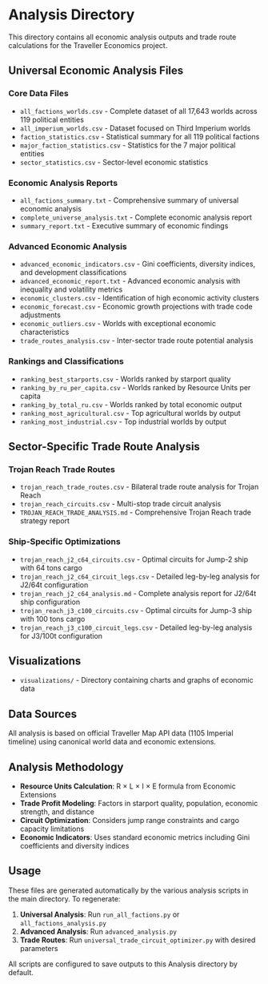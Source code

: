 # Analysis Directory

This directory contains all economic analysis outputs and trade route calculations for the Traveller Economics project.

## Universal Economic Analysis Files

### Core Data Files
- `all_factions_worlds.csv` - Complete dataset of all 17,643 worlds across 119 political entities
- `all_imperium_worlds.csv` - Dataset focused on Third Imperium worlds
- `faction_statistics.csv` - Statistical summary for all 119 political factions
- `major_faction_statistics.csv` - Statistics for the 7 major political entities
- `sector_statistics.csv` - Sector-level economic statistics

### Economic Analysis Reports
- `all_factions_summary.txt` - Comprehensive summary of universal economic analysis
- `complete_universe_analysis.txt` - Complete economic analysis report
- `summary_report.txt` - Executive summary of economic findings

### Advanced Economic Analysis
- `advanced_economic_indicators.csv` - Gini coefficients, diversity indices, and development classifications
- `advanced_economic_report.txt` - Advanced economic analysis with inequality and volatility metrics
- `economic_clusters.csv` - Identification of high economic activity clusters
- `economic_forecast.csv` - Economic growth projections with trade code adjustments
- `economic_outliers.csv` - Worlds with exceptional economic characteristics
- `trade_routes_analysis.csv` - Inter-sector trade route potential analysis

### Rankings and Classifications
- `ranking_best_starports.csv` - Worlds ranked by starport quality
- `ranking_by_ru_per_capita.csv` - Worlds ranked by Resource Units per capita
- `ranking_by_total_ru.csv` - Worlds ranked by total economic output
- `ranking_most_agricultural.csv` - Top agricultural worlds by output
- `ranking_most_industrial.csv` - Top industrial worlds by output

## Sector-Specific Trade Route Analysis

### Trojan Reach Trade Routes
- `trojan_reach_trade_routes.csv` - Bilateral trade route analysis for Trojan Reach
- `trojan_reach_circuits.csv` - Multi-stop trade circuit analysis
- `TROJAN_REACH_TRADE_ANALYSIS.md` - Comprehensive Trojan Reach trade strategy report

### Ship-Specific Optimizations
- `trojan_reach_j2_c64_circuits.csv` - Optimal circuits for Jump-2 ship with 64 tons cargo
- `trojan_reach_j2_c64_circuit_legs.csv` - Detailed leg-by-leg analysis for J2/64t configuration
- `trojan_reach_j2_c64_analysis.md` - Complete analysis report for J2/64t ship configuration
- `trojan_reach_j3_c100_circuits.csv` - Optimal circuits for Jump-3 ship with 100 tons cargo
- `trojan_reach_j3_c100_circuit_legs.csv` - Detailed leg-by-leg analysis for J3/100t configuration

## Visualizations
- `visualizations/` - Directory containing charts and graphs of economic data

## Data Sources
All analysis is based on official Traveller Map API data (1105 Imperial timeline) using canonical world data and economic extensions.

## Analysis Methodology
- **Resource Units Calculation**: R × L × I × E formula from Economic Extensions
- **Trade Profit Modeling**: Factors in starport quality, population, economic strength, and distance
- **Circuit Optimization**: Considers jump range constraints and cargo capacity limitations
- **Economic Indicators**: Uses standard economic metrics including Gini coefficients and diversity indices

## Usage
These files are generated automatically by the various analysis scripts in the main directory. To regenerate:

1. **Universal Analysis**: Run `run_all_factions.py` or `all_factions_analysis.py`
2. **Advanced Analysis**: Run `advanced_analysis.py`
3. **Trade Routes**: Run `universal_trade_circuit_optimizer.py` with desired parameters

All scripts are configured to save outputs to this Analysis directory by default.
